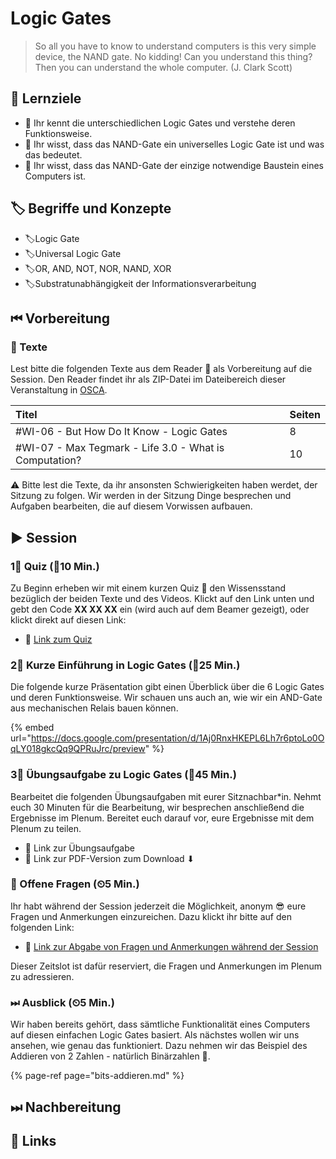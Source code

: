 # Logic Gates

> So all you have to know to understand computers is this very simple device, the NAND gate. No kidding! Can you understand this thing? Then you can understand the whole computer. \(J. Clark Scott\)

## 🎯 Lernziele

* 🎯 Ihr kennt die unterschiedlichen Logic Gates und verstehe deren Funktionsweise.
* 🎯 Ihr wisst, dass das NAND-Gate ein universelles Logic Gate ist und was das bedeutet.
* 🎯 Ihr wisst, dass das NAND-Gate der einzige notwendige Baustein eines Computers ist.

## 🏷 Begriffe und Konzepte

* 🏷Logic Gate
* 🏷Universal Logic Gate
* 🏷OR, AND, NOT, NOR, NAND, XOR
* 🏷Substratunabhängigkeit der Informationsverarbeitung

## ⏮ Vorbereitung

### 📑 Texte

Lest bitte die folgenden Texte aus dem Reader 📑 als Vorbereitung auf die Session. Den Reader findet ihr als ZIP-Datei im Dateibereich dieser Veranstaltung in [OSCA](http://osca.hs-osnabrueck.de/). 

| Titel | Seiten |
| :--- | :--- |
| \#WI-06 - But How Do It Know - Logic Gates | 8 |
| \#WI-07 - Max Tegmark - Life 3.0 - What is Computation? | 10 |

⚠ Bitte lest die Texte, da ihr ansonsten Schwierigkeiten haben werdet, der Sitzung zu folgen. Wir werden in der Sitzung Dinge besprechen und Aufgaben bearbeiten, die auf diesem Vorwissen aufbauen.

## ▶ Session

### 1⃣ Quiz \(⏲10 Min.\)

Zu Beginn erheben wir mit einem kurzen Quiz 🥇 den Wissensstand bezüglich der beiden Texte und des Videos. Klickt auf den Link unten und gebt den Code **XX XX XX** ein \(wird auch auf dem Beamer gezeigt\), oder klickt direkt auf diesen Link:

* 🔗 [Link zum Quiz](https://www.menti.com/b4b32418)

### 2⃣ Kurze Einführung in Logic Gates \(⏲25 Min.\)

Die folgende kurze Präsentation gibt einen Überblick über die 6 Logic Gates und deren Funktionsweise. Wir schauen uns auch an, wie wir ein AND-Gate aus mechanischen Relais bauen können.

{% embed url="https://docs.google.com/presentation/d/1Aj0RnxHKEPL6Lh7r6ptoLo0OqLY018gkcQq9QPRuJrc/preview" %}

### 3⃣ Übungsaufgabe zu Logic Gates \(⏲45 Min.\)

Bearbeitet die folgenden Übungsaufgaben mit eurer Sitznachbar\*in. Nehmt euch 30 Minuten für die Bearbeitung, wir besprechen anschließend die Ergebnisse im Plenum. Bereitet euch darauf vor, eure Ergebnisse mit dem Plenum zu teilen.

* 🔗 Link zur Übungsaufgabe
* 🔗 Link zur PDF-Version zum Download ⬇ 

### 🔁 Offene Fragen \(⏲5 Min.\)

Ihr habt während der Session jederzeit die Möglichkeit, anonym 😎 eure Fragen und Anmerkungen einzureichen. Dazu klickt ihr bitte auf den folgenden Link:

* 🔗 [Link zur Abgabe von Fragen und Anmerkungen während der Session](https://www.menti.com/5c40972b)

Dieser Zeitslot ist dafür reserviert, die Fragen und Anmerkungen im Plenum zu adressieren.

### ⏭ Ausblick \(⏲5 Min.\)

Wir haben bereits gehört, dass sämtliche Funktionalität eines Computers auf diesen einfachen Logic Gates basiert. Als nächstes wollen wir uns ansehen, wie genau das funktioniert. Dazu nehmen wir das Beispiel des Addieren von 2 Zahlen - natürlich Binärzahlen 🖖.

{% page-ref page="bits-addieren.md" %}

## ⏭ Nachbereitung

## 🔗 Links

